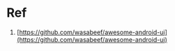 # Ref
1. [https://github.com/wasabeef/awesome-android-ui](https://github.com/wasabeef/awesome-android-ui)
